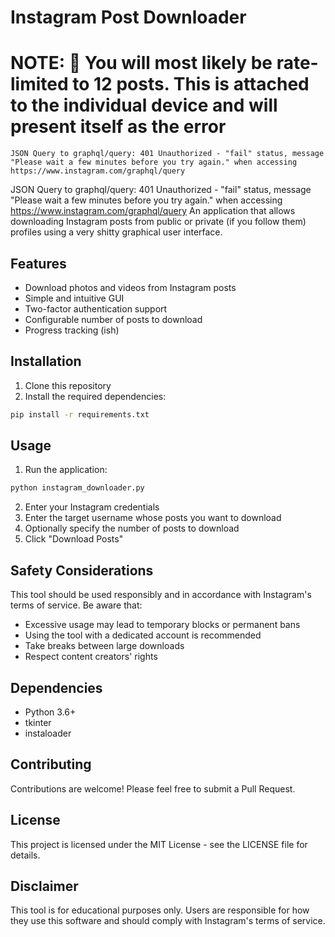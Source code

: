 # Instagram Post Downloader

# NOTE: 📝 You will most likely be rate-limited to 12 posts. This is attached to the individual device and will present itself as the error 
```
JSON Query to graphql/query: 401 Unauthorized - "fail" status, message "Please wait a few minutes before you try again." when accessing https://www.instagram.com/graphql/query
```

JSON Query to graphql/query: 401 Unauthorized - "fail" status, message "Please wait a few minutes before you try again." when accessing https://www.instagram.com/graphql/query
An application that allows downloading Instagram posts from public or private (if you follow them) profiles using a very shitty graphical user interface.

## Features
- Download photos and videos from Instagram posts
- Simple and intuitive GUI
- Two-factor authentication support
- Configurable number of posts to download
- Progress tracking (ish) 

## Installation

1. Clone this repository
2. Install the required dependencies:
```bash
pip install -r requirements.txt
```

## Usage

1. Run the application:
```bash
python instagram_downloader.py
```

2. Enter your Instagram credentials
3. Enter the target username whose posts you want to download
4. Optionally specify the number of posts to download
5. Click "Download Posts"

## Safety Considerations

This tool should be used responsibly and in accordance with Instagram's terms of service. Be aware that:
- Excessive usage may lead to temporary blocks or permanent bans
- Using the tool with a dedicated account is recommended
- Take breaks between large downloads
- Respect content creators' rights

## Dependencies
- Python 3.6+
- tkinter
- instaloader

## Contributing
Contributions are welcome! Please feel free to submit a Pull Request.

## License
This project is licensed under the MIT License - see the LICENSE file for details.

## Disclaimer
This tool is for educational purposes only. Users are responsible for how they use this software and should comply with Instagram's terms of service.
